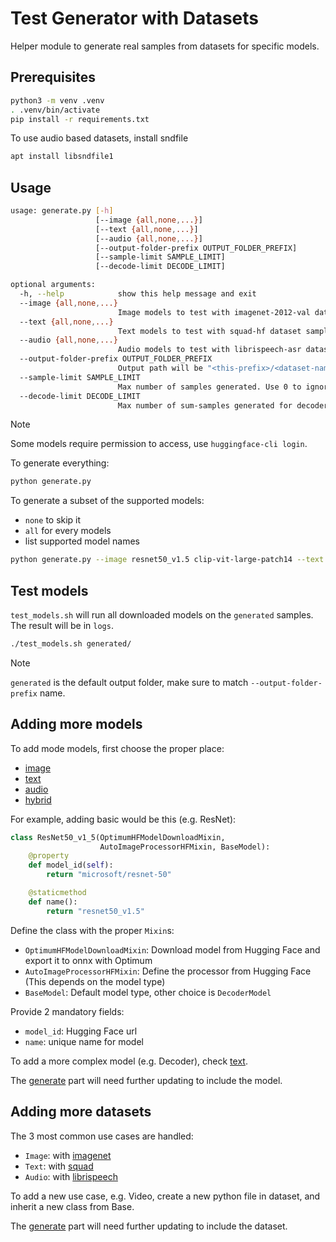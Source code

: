 # Test Generator with Datasets

Helper module to generate real samples from datasets for specific models.

## Prerequisites

```bash
python3 -m venv .venv
. .venv/bin/activate
pip install -r requirements.txt
```

To use audio based datasets, install sndfile
```bash
apt install libsndfile1
```

## Usage

```bash
usage: generate.py [-h]
                   [--image {all,none,...}]
                   [--text {all,none,...}]
                   [--audio {all,none,...}]
                   [--output-folder-prefix OUTPUT_FOLDER_PREFIX]
                   [--sample-limit SAMPLE_LIMIT]
                   [--decode-limit DECODE_LIMIT]

optional arguments:
  -h, --help            show this help message and exit
  --image {all,none,...}
                        Image models to test with imagenet-2012-val dataset samples
  --text {all,none,...}
                        Text models to test with squad-hf dataset samples
  --audio {all,none,...}
                        Audio models to test with librispeech-asr dataset samples
  --output-folder-prefix OUTPUT_FOLDER_PREFIX
                        Output path will be "<this-prefix>/<dataset-name>/<model-name>"
  --sample-limit SAMPLE_LIMIT
                        Max number of samples generated. Use 0 to ignore it.
  --decode-limit DECODE_LIMIT
                        Max number of sum-samples generated for decoder models. Use 0 to ignore it. (Only for decoder models)
```

> [!NOTE]
> Some models require permission to access, use `huggingface-cli login`.

To generate everything:
```bash
python generate.py
```

To generate a subset of the supported models:
- `none` to skip it
- `all` for every models
- <name> list supported model names

```bash
python generate.py --image resnet50_v1.5 clip-vit-large-patch14 --text none --audio none
```

## Test models

`test_models.sh` will run all downloaded models on the `generated` samples. The result will be in `logs`.

```bash
./test_models.sh generated/
```

> [!NOTE]
> `generated` is the default output folder, make sure to match `--output-folder-prefix` name.

## Adding more models

To add mode models, first choose the proper place:
- [image](./sample_generator/model/image.py)
- [text](./sample_generator/model/text.py)
- [audio](./sample_generator/model/audio.py)
- [hybrid](./sample_generator/model/hybrid.py)

For example, adding basic would be this (e.g. ResNet):

```python
class ResNet50_v1_5(OptimumHFModelDownloadMixin,
                    AutoImageProcessorHFMixin, BaseModel):
    @property
    def model_id(self):
        return "microsoft/resnet-50"

    @staticmethod
    def name():
        return "resnet50_v1.5"
```

Define the class with the proper `Mixin`s:
- `OptimumHFModelDownloadMixin`: Download model from Hugging Face and export it to onnx with Optimum
- `AutoImageProcessorHFMixin`: Define the processor from Hugging Face (This depends on the model type)
- `BaseModel`: Default model type, other choice is `DecoderModel`

Provide 2 mandatory fields:
- `model_id`: Hugging Face url
- `name`: unique name for model

To add a more complex model (e.g. Decoder), check [text](./sample_generator/model/text.py).

The [generate](./generate.py) part will need further updating to include the model.

## Adding more datasets

The 3 most common use cases are handled:
- `Image`:  with [imagenet](./sample_generator/dataset/imagenet.py)
- `Text`:  with [squad](./sample_generator/dataset/squad.py)
- `Audio`:  with [librispeech](./sample_generator/dataset/librispeech.py)

To add a new use case, e.g. Video, create a new python file in dataset, and inherit a new class from Base.

The [generate](./generate.py) part will need further updating to include the dataset.
